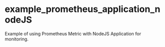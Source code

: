 # example_prometheus_application_nodeJS

Example of using Prometheus Metric with NodeJS Application for monitoring.